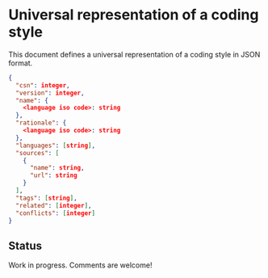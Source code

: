 # Universal representation of a coding style

This document defines a universal representation of a coding style in JSON format.

```json
{
  "csn": integer,
  "version": integer,
  "name": {
    <language iso code>: string
  },
  "rationale": {
    <language iso code>: string
  },
  "languages": [string],
  "sources": [
    {
      "name": string,
      "url": string
    }
  ],
  "tags": [string],
  "related": [integer],
  "conflicts": [integer]
}
```

## Status

Work in progress.
Comments are welcome!
